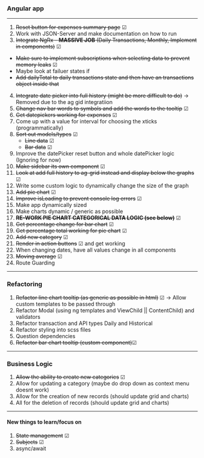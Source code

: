 ### Angular app

---

1. ~~Reset button for expenses summary page~~ &#x2611;
2. Work with JSON-Server and make documentation on how to run
3. ~~Integrate NgRx - **MASSIVE JOB** (Daily Transactions, Monthly, Implement in components)~~ &#x2611;

- ~~Make sure to implement subscriptions when selecting data to prevent memory leaks~~ &#x2611;
- Maybe look at failuer states if
- ~~Add dailyTotal to daily transactions state and then have an transactions object inside that~~

4. ~~Integrate date picker into full history (might be more difficult to do)~~ -> Removed due to the ag gid integratiion
5. ~~Change nav bar words to symbols and add the words to the tooltip~~ &#x2611;
6. ~~Get datepickers working for expenses~~ &#x2611;
7. Come up with a value for interval for choosing the xticks (programmatically)
8. ~~Sort out models/types~~ &#x2611;
   - ~~Line data~~ &#x2611;
   - ~~Bar data~~ &#x2611;
9. Improve the datePicker reset button and whole datePicker logic (Ignoring for now)
10. ~~Make sidebar its own component~~ &#x2611;
11. ~~Look at add full history to ag-grid instead and display below the graphs~~ &#x2611;
12. Write some custom logic to dynamically change the size of the graph
13. ~~Add pie chart~~ &#x2611;
14. ~~Improve isLoading to prevent console log errors~~ &#x2611;
15. Make app dynamically sized
16. Make charts dynamic / generic as possible
17. ~~**RE-WORK PIE CHART CATEGORICAL DATA LOGIC (see below)**~~ &#x2611;
18. ~~Get percentage change for bar chart~~ &#x2611;
19. ~~Get percentage total working for pie chart~~ &#x2611;
20. ~~Add new category~~ &#x2611;
21. ~~Render in action buttons~~ &#x2611; and get working
22. When changing dates, have all values change in all components
23. ~~Moving average~~ &#x2611;
24. Route Guarding

---

### Refactoring

1. ~~Refactor line chart tooltip (as generic as possible in html)~~ &#x2611; -> Allow custom templates to be passed through
2. Refactor Modal (using ng templates and ViewChild || ContentChild) and validators
3. Refactor transaction and API types Daily and Historical
4. Refactor styling into scss files
5. Question dependencies
6. ~~Refactor bar chart tooltip (custom component)~~&#x2611;

---

### Business Logic

1. ~~Allow the ability to create new categories~~ &#x2611;
2. Allow for updating a category (maybe do drop down as context menu doesnt work)
3. Allow for the creation of new records (should update grid and charts)
4. All for the deletion of records (should update grid and charts)

---

#### New things to learn/focus on

1. ~~State management~~ &#x2611;
2. ~~Subjects~~ &#x2611;
3. async/await
